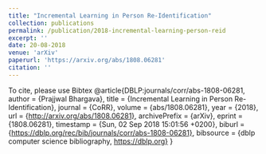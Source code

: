 ```yaml
---
title: "Incremental Learning in Person Re-Identification"
collection: publications
permalink: /publication/2018-incremental-learning-person-reid
excerpt: ''
date: 20-08-2018
venue: 'arXiv'
paperurl: 'https://arxiv.org/abs/1808.06281'
citation: ''
---
```


To cite, please use
Bibtex
@article{DBLP:journals/corr/abs-1808-06281,
  author    = {Prajjwal Bhargava},
  title     = {Incremental Learning in Person Re-Identification},
  journal   = {CoRR},
  volume    = {abs/1808.06281},
  year      = {2018},
  url       = {http://arxiv.org/abs/1808.06281},
  archivePrefix = {arXiv},
  eprint    = {1808.06281},
  timestamp = {Sun, 02 Sep 2018 15:01:56 +0200},
  biburl    = {https://dblp.org/rec/bib/journals/corr/abs-1808-06281},
  bibsource = {dblp computer science bibliography, https://dblp.org}
}